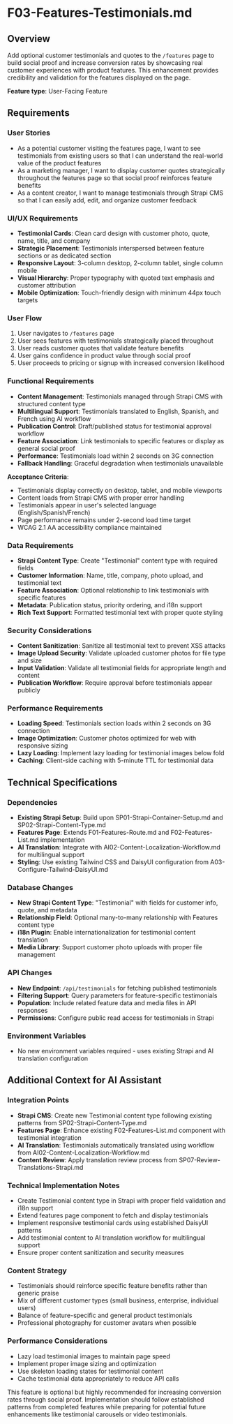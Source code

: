 # F03-Features-Testimonials.md

## Overview
Add optional customer testimonials and quotes to the `/features` page to build social proof and increase conversion rates by showcasing real customer experiences with product features. This enhancement provides credibility and validation for the features displayed on the page.

**Feature type**: User-Facing Feature

## Requirements

### User Stories
- As a potential customer visiting the features page, I want to see testimonials from existing users so that I can understand the real-world value of the product features
- As a marketing manager, I want to display customer quotes strategically throughout the features page so that social proof reinforces feature benefits
- As a content creator, I want to manage testimonials through Strapi CMS so that I can easily add, edit, and organize customer feedback

### UI/UX Requirements
- **Testimonial Cards**: Clean card design with customer photo, quote, name, title, and company
- **Strategic Placement**: Testimonials interspersed between feature sections or as dedicated section
- **Responsive Layout**: 3-column desktop, 2-column tablet, single column mobile
- **Visual Hierarchy**: Proper typography with quoted text emphasis and customer attribution
- **Mobile Optimization**: Touch-friendly design with minimum 44px touch targets

### User Flow
1. User navigates to `/features` page
2. User sees features with testimonials strategically placed throughout
3. User reads customer quotes that validate feature benefits
4. User gains confidence in product value through social proof
5. User proceeds to pricing or signup with increased conversion likelihood

### Functional Requirements
- **Content Management**: Testimonials managed through Strapi CMS with structured content type
- **Multilingual Support**: Testimonials translated to English, Spanish, and French using AI workflow
- **Publication Control**: Draft/published status for testimonial approval workflow
- **Feature Association**: Link testimonials to specific features or display as general social proof
- **Performance**: Testimonials load within 2 seconds on 3G connection
- **Fallback Handling**: Graceful degradation when testimonials unavailable

**Acceptance Criteria**:
- Testimonials display correctly on desktop, tablet, and mobile viewports
- Content loads from Strapi CMS with proper error handling
- Testimonials appear in user's selected language (English/Spanish/French)
- Page performance remains under 2-second load time target
- WCAG 2.1 AA accessibility compliance maintained

### Data Requirements
- **Strapi Content Type**: Create "Testimonial" content type with required fields
- **Customer Information**: Name, title, company, photo upload, and testimonial text
- **Feature Association**: Optional relationship to link testimonials with specific features
- **Metadata**: Publication status, priority ordering, and i18n support
- **Rich Text Support**: Formatted testimonial text with proper quote styling

### Security Considerations
- **Content Sanitization**: Sanitize all testimonial text to prevent XSS attacks
- **Image Upload Security**: Validate uploaded customer photos for file type and size
- **Input Validation**: Validate all testimonial fields for appropriate length and content
- **Publication Workflow**: Require approval before testimonials appear publicly

### Performance Requirements
- **Loading Speed**: Testimonials section loads within 2 seconds on 3G connection
- **Image Optimization**: Customer photos optimized for web with responsive sizing
- **Lazy Loading**: Implement lazy loading for testimonial images below fold
- **Caching**: Client-side caching with 5-minute TTL for testimonial data

## Technical Specifications

### Dependencies
- **Existing Strapi Setup**: Build upon SP01-Strapi-Container-Setup.md and SP02-Strapi-Content-Type.md
- **Features Page**: Extends F01-Features-Route.md and F02-Features-List.md implementation
- **AI Translation**: Integrate with AI02-Content-Localization-Workflow.md for multilingual support
- **Styling**: Use existing Tailwind CSS and DaisyUI configuration from A03-Configure-Tailwind-DaisyUI.md

### Database Changes
- **New Strapi Content Type**: "Testimonial" with fields for customer info, quote, and metadata
- **Relationship Field**: Optional many-to-many relationship with Features content type
- **i18n Plugin**: Enable internationalization for testimonial content translation
- **Media Library**: Support customer photo uploads with proper file management

### API Changes
- **New Endpoint**: `/api/testimonials` for fetching published testimonials
- **Filtering Support**: Query parameters for feature-specific testimonials
- **Population**: Include related feature data and media files in API responses
- **Permissions**: Configure public read access for testimonials in Strapi

### Environment Variables
- No new environment variables required - uses existing Strapi and AI translation configuration

## Additional Context for AI Assistant

### Integration Points
- **Strapi CMS**: Create new Testimonial content type following existing patterns from SP02-Strapi-Content-Type.md
- **Features Page**: Enhance existing F02-Features-List.md component with testimonial integration
- **AI Translation**: Testimonials automatically translated using workflow from AI02-Content-Localization-Workflow.md
- **Content Review**: Apply translation review process from SP07-Review-Translations-Strapi.md

### Technical Implementation Notes
- Create Testimonial content type in Strapi with proper field validation and i18n support
- Extend features page component to fetch and display testimonials
- Implement responsive testimonial cards using established DaisyUI patterns
- Add testimonial content to AI translation workflow for multilingual support
- Ensure proper content sanitization and security measures

### Content Strategy
- Testimonials should reinforce specific feature benefits rather than generic praise
- Mix of different customer types (small business, enterprise, individual users)
- Balance of feature-specific and general product testimonials
- Professional photography for customer avatars when possible

### Performance Considerations
- Lazy load testimonial images to maintain page speed
- Implement proper image sizing and optimization
- Use skeleton loading states for testimonial content
- Cache testimonial data appropriately to reduce API calls

This feature is optional but highly recommended for increasing conversion rates through social proof. Implementation should follow established patterns from completed features while preparing for potential future enhancements like testimonial carousels or video testimonials.
